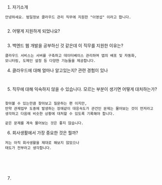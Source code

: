 1. 자기소개

```
안녕하세요. 범일정보 클라우드 관리 직무에 지원한 "이영섭" 이라고 합니다.


```


2. 어떻게 지원하게 되었나요? 

``` 

```


3. 백엔드 웹 개발을 공부하신 것 같은데  이 직무를 지원한 이유는? 

```
클라우드 서비스는 서버를 구축하고 데이터베이스 관리하며 앱의 배포 및 자동화, 
모니터링, 도메인 설정 등 다양한 기능들을 제공합니다. 

```


4. 클라우드에 대해 얼마나 알고있는지? 관련 경험이 있나 

```


```


5. 직무에 대해 익숙하지 않을 수 있습니다. 모르는 부분이 생기면 어떻게 대처하는가?

```

찾아볼 수 있는만큼 찾아보고 질문하는 편 이지만, 
만약 관제업무 도중에 발생하는 장애같이 대응속도가 관건인 문제는 물어보는 것이 먼저라고 생각하고 다음에 비슷한 상황에 대처할 수 있도록 기록해야 합니다. 

같은 문제를 계속 물어보는 것은 좋지 않습니다. 

```


6. 회사생활에서 가장 중요한 것은 뭘까? 

``` 
저는 아직 회사생활을 제대로 해보지 않았으나 
태도가 전부라고 생각합니다. 






```


7. 